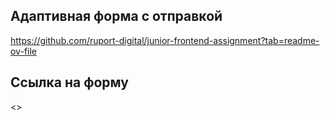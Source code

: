 ## Адаптивная форма с отправкой

<https://github.com/ruport-digital/junior-frontend-assignment?tab=readme-ov-file>

## Ссылка на форму

<>